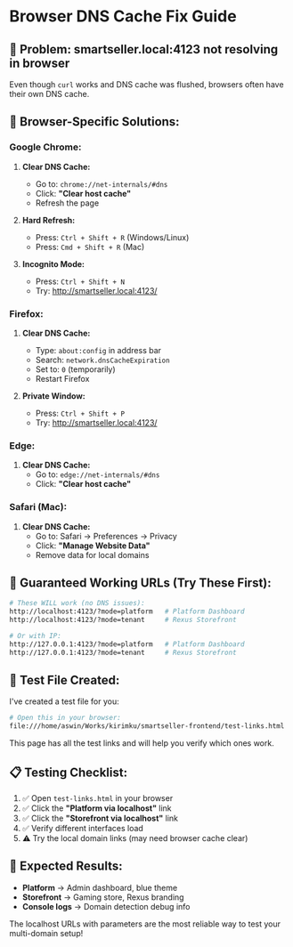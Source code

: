 # Browser DNS Cache Fix Guide

## 🚨 Problem: smartseller.local:4123 not resolving in browser

Even though `curl` works and DNS cache was flushed, browsers often have their own DNS cache.

## 🔧 Browser-Specific Solutions:

### **Google Chrome:**
1. **Clear DNS Cache:**
   - Go to: `chrome://net-internals/#dns`
   - Click: **"Clear host cache"**
   - Refresh the page

2. **Hard Refresh:**
   - Press: `Ctrl + Shift + R` (Windows/Linux)
   - Press: `Cmd + Shift + R` (Mac)

3. **Incognito Mode:**
   - Press: `Ctrl + Shift + N`
   - Try: http://smartseller.local:4123/

### **Firefox:**
1. **Clear DNS Cache:**
   - Type: `about:config` in address bar
   - Search: `network.dnsCacheExpiration`
   - Set to: `0` (temporarily)
   - Restart Firefox

2. **Private Window:**
   - Press: `Ctrl + Shift + P`
   - Try: http://smartseller.local:4123/

### **Edge:**
1. **Clear DNS Cache:**
   - Go to: `edge://net-internals/#dns`
   - Click: **"Clear host cache"**

### **Safari (Mac):**
1. **Clear DNS Cache:**
   - Go to: Safari → Preferences → Privacy
   - Click: **"Manage Website Data"**
   - Remove data for local domains

## 🚀 **Guaranteed Working URLs (Try These First):**

```bash
# These WILL work (no DNS issues):
http://localhost:4123/?mode=platform   # Platform Dashboard
http://localhost:4123/?mode=tenant     # Rexus Storefront

# Or with IP:
http://127.0.0.1:4123/?mode=platform   # Platform Dashboard  
http://127.0.0.1:4123/?mode=tenant     # Rexus Storefront
```

## 🧪 **Test File Created:**

I've created a test file for you:
```bash
# Open this in your browser:
file:///home/aswin/Works/kirimku/smartseller-frontend/test-links.html
```

This page has all the test links and will help you verify which ones work.

## 📋 **Testing Checklist:**

1. ✅ Open `test-links.html` in your browser
2. ✅ Click the **"Platform via localhost"** link
3. ✅ Click the **"Storefront via localhost"** link  
4. ✅ Verify different interfaces load
5. ⚠️ Try the local domain links (may need browser cache clear)

## 🎯 **Expected Results:**

- **Platform** → Admin dashboard, blue theme
- **Storefront** → Gaming store, Rexus branding
- **Console logs** → Domain detection debug info

The localhost URLs with parameters are the most reliable way to test your multi-domain setup!